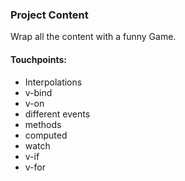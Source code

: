 ### Project Content

Wrap all the content with a funny Game.

#### Touchpoints:
<ul>
<li>Interpolations</li>
<li>v-bind</li>
<li>v-on</li>
<li>different events</li>
<li>methods</li>
<li>computed</li>
<li>watch</li>
<li>v-if</li>
<li>v-for</li>
</ul>
